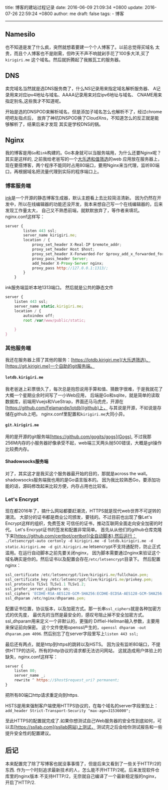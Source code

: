 title: 博客的建站过程记录
date: 2016-06-09 21:09:34 +0800
update: 2016-07-26 22:59:24 +0800
author: me
draft: false
tags: 
    - 博客

---



## Namesilo
也不知道是发了什么疯，突然就想着要建一个个人博客了。以前总觉得买域名
太贵，而且个人博客也不是刚需，但昨天不声不响就剁手花了100多大洋,买了```kirigiri.me```
这个域名。然后就折腾起了我搬瓦工的服务器。

## DNS
卖完域名当然就是选DNS服务商了，什么NS记录用来指定域名解析服务器、
A记录用来对应ipv4地址与域名、AAAA记录用来对应ipv6地址与域名、
CNAME用来指定别名,这些我才不知道呢。

开始是选的DNSPOD来解析域名，但是添加子域名怎么也解析不了，经过chrome吧吧友指点后，
放弃了神坑DNSPOD换了CloudXns，不知道怎么的反正就是能够解析了，结果后来才发现
其实是学校DNS的锅。

## Nginx
我的博客是用```Go```和```ink```构建的。Go本身就可以当服务端用，为什么还要Nginx呢？
其实是这样的, 
之前我给老爸写的一个[大乐透和值筛选](https://lotdb.kirigiri.me)的web
应用放在服务器上，现在要撘博客，两个程序不能同时占用80端口，要用Nginx来当代理，监听80端口，再根据域名把流量代理到实际的程序端口上。

### 博客服务端
[ink](https://github.com/InkProject/ink)是一个开源的静态博客生成器，默认主题看上去比较简洁清新。
因为仍然在开发中，所以在线编辑器的功能还没开发，我本来想自己写一个在线编辑器的，后来发现工作量太大，
自己又不熟悉前端，就默默放弃了，等作者来填坑。
nginx.conf这样写：
```javascript
server {
		listen 443 ssl;
		server_name kirigiri.me;
		location / {
			proxy_set_header X-Real-IP $remote_addr;
			proxy_set_header Host $host;
			proxy_set_header X-Forwarded-For $proxy_add_x_forwarded_for;
			proxy_pass_header Server;
			add_header X-Proxy-Server nginx;
			proxy_pass http://127.0.0.1:1313/;
		}
	}
```
ink服务端监听本地1313端口。
然后就是公共的静态文件
```javascript
server {
    listen 443 ssl;
    server_name static.kirigiri.me;
    location / {
        autoindex off;
        root /var/www/public/static;
        
    }
}
```

### 其他服务端
我还在服务器上搭了其他的服务：[https://lotdb.kirigiri.me](大乐透筛选)、[https://git.kirigiri.me]一个自助的git服务端。

#### ```lotdb.kirigiri.me```
我老爸迷上彩票很久了，每次总是抱怨说用手算和值、猜数字很难，于是我就花了大概一个星期业余时间写了一小Web应用，
后端是Go和sqlite，就是简单的读取数据库，前端用Vuejs和VueStrap，界面还马马虎虎，开源在[https://github.com/Felamande/lotdb](github)上，
与其说是开源，不如说是存储在github上吧。
nginx.conf里配置和```kirigiri.me```大同小异。

#### ```git.kirigiri.me```
用的是开源的git服务端[https://github.com/gogits/gogs](Gogs),
不过我那256M内存的小服务器好像承受不起，web端三天两头抛500错误，大概是git操作比较费内存。

#### Shadowsocks服务端
对了，其实这才是我买这个服务器最开始的目的，那就是across the wall。shadowsocks服务端我也用的是Go语言版本的。
因为我比较熟悉Go，要添加功能的话，源码修改起来比较方便，内存占用也比较省。

### Let's Encrypt
现在都2016年了，搞什么网站都要赶潮流，HTTPS就是现代web世界不可逆转的潮流。
大部分的证书都是商业公司颁发，要钱的。不过目前也出现了像Let's Encrypt这样的组织，免费签发
可信任的证书，推动互联网全面走向安全加密的时代。
Let's Encrypt证书的签发和配置非常简单。
首先从从他们的github仓库克隆下来[https://github.com/certbot/certbot](全自动脚本),然后运行：
```./letsencrypt-auto certonly -d kirigiri.me -d lotdb.kirigiri.me -d static.kirigiri.me -d git.kirigiri.me```
letsencrypt不支持通配符，防止正式滥用。在运行自动脚本之前先要关闭nginx，
因为脚本需要通过nginx来验证这个域名确实是你的。然后证书以及配置会存在```/etc/letsencrypt```目录下。
然后配置nginx：
```javascript
ssl_certificate /etc/letsencrypt/live/kirigiri.me/fullchain.pem;
ssl_certificate_key /etc/letsencrypt/live/kirigiri.me/privkey.pem;
ssl_protocols TLSv1 TLSv1.1 TLSv1.2;
ssl_prefer_server_ciphers on;
ssl_ciphers 'ECDHE-RSA-AES128-GCM-SHA256:ECDHE-ECDSA-AES128-GCM-SHA256:ECDHE-RSA-AES256-GCM-SHA384:ECDHE-ECDSA-AES256-GCM-SHA384:DHE-RSA-AES128-GCM-SHA256:DHE-DSS-AES128-GCM-SHA256:kEDH+AESGCM:ECDHE-RSA-AES128-SHA256:ECDHE-ECDSA-AES128-SHA256:ECDHE-RSA-AES128-SHA:ECDHE-ECDSA-AES128-SHA:ECDHE-RSA-AES256-SHA384:ECDHE-ECDSA-AES256-SHA384:ECDHE-RSA-AES256-SHA:ECDHE-ECDSA-AES256-SHA:DHE-RSA-AES128-SHA256:DHE-RSA-AES128-SHA:DHE-DSS-AES128-SHA256:DHE-RSA-AES256-SHA256:DHE-DSS-AES256-SHA:DHE-RSA-AES256-SHA:AES128-GCM-SHA256:AES256-GCM-SHA384:AES128-SHA256:AES256-SHA256:AES128-SHA:AES256-SHA:AES:CAMELLIA:DES-CBC3-SHA:!aNULL:!eNULL:!EXPORT:!DES:!RC4:!MD5:!PSK:!aECDH:!EDH-DSS-DES-CBC3-SHA:!EDH-RSA-DES-CBC3-SHA:!KRB5-DES-CBC3-SHA';
ssl_dhparam /etc/nginx/dhparams.pem;
```
配置证书位置，协议版本，以及加密方式。那一长串```ssl_ciphers```就是各种加密方式的优先度，
最优先的当然是最安全的，感叹号阻止掉不安全加密方式。ssl_dhparam用来定义一个非默认的，更强的
Diffiel-Hellman输入参数，主要用来保证前向保密。
这个文件使用openssl产生的，```openssl dhparam -out dhparam.pem 4096```.
然后别忘了在server字段里写上```listen 443 ssl;```

最后还有两点，就是http到https的跳转以及HSTS。
因为没有监听80端口，不提供HTTP的访问，所有的http协议的请求都无法访问网站，
这就造成用户体验上的缺失，nginx.conf这样写：
```javascript
server {
    listen 80;
    server_name _;
    rewrite ^ https://$host$request_uri? permanent;
}
```
把所有80端口http请求重定向到https.

HSTS是用来强制客户端使用HTTPS协议的，在每个域名的server字段里加上：
```add_header Strict-Transport-Security "max-age=31536000";```

至此HTTPS的配置就完成了.如果你想测试自己Web服务器的安全性到底如何，可以去[https://ssllab.com](ssllab网站)上测试，
测试完之后会给你测试报告和一些提升安全性的配置建议。

## 后记
本来配置完了除了写博客也就没事事情了，但是后来又看到了一些关于HTTP/2的东西.
作为一个时刻追求最新技术的人，怎么能不开HTTP/2呢。后来发现软件仓库里的nginx版本
不支持HTTP/2，无奈就自己编译了一个最新稳定版的nginx，开启了HTTP/2.